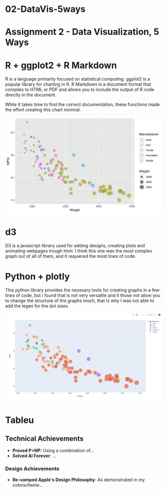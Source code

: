 # 02-DataVis-5ways

Assignment 2 - Data Visualization, 5 Ways  
===

# R + ggplot2 + R Markdown

R is a language primarily focused on statistical computing.
ggplot2 is a popular library for charting in R.
R Markdown is a document format that compiles to HTML or PDF and allows you to include the output of R code directly in the document.

While it takes time to find the correct documentation, these functions made the effort creating this chart minimal.

![ggplot2](Rplott.png)

# d3
D3 is a javascript library used for adding designs, creating plots and animating webpages trough html. I think this one was the most complex graph out of all of them, and it requiered the most lines of code. 

# Python + plotly
This python library provides the necesary tools for creating graphs in a few lines of code, but i found that is not very versatile and it those not allow you to change the structure of the graphs much, that is why I was not able to add the legen for the dot sizes. 

![ggplot2](plotly.png)

# Tableu 
## Technical Achievements
- **Proved P=NP**: Using a combination of...
- **Solved AI Forever**: ...

### Design Achievements
- **Re-vamped Apple's Design Philosophy**: As demonstrated in my colorscheme...

